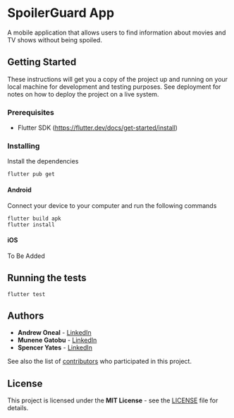 # SpoilerGuard App

A mobile application that allows users to find information about movies and TV shows without being spoiled.

## Getting Started

These instructions will get you a copy of the project up and running on your local machine for development and testing purposes. See deployment for notes on how to deploy the project on a live system.

### Prerequisites

- Flutter SDK (<https://flutter.dev/docs/get-started/install>)

### Installing

Install the dependencies

```sh-session
flutter pub get
```

#### Android

Connect your device to your computer and run the following commands

```sh-session
flutter build apk
flutter install
```

#### iOS

To Be Added

## Running the tests

```sh-session
flutter test
```

## Authors

- **Andrew Oneal** - [LinkedIn](https://www.linkedin.com/in/andrewjoneal)
- **Munene Gatobu** - [LinkedIn](https://www.linkedin.com/in/munenegatobu)
- **Spencer Yates** - [LinkedIn](https://www.linkedin.com/in/sdy329)

See also the list of [contributors](https://github.com/AndrewOneal/capstone/contributors) who participated in this project.

## License

This project is licensed under the **MIT License** - see the [LICENSE](LICENSE) file for details.
